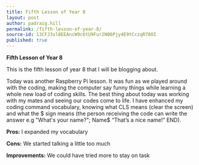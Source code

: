 ```yaml
---
title: Fifth Lesson of Year 8
layout: post
author: padraig.hill
permalink: /fifth-lesson-of-year-8/
source-id: 13CFJ3sl8EEAncW9c6tU9Fur2N06Pjy4E9tCczqR78OI
published: true
---
```

**Fifth Lesson of Year 8**

This is the fifth lesson of year 8 that I will be blogging about.

Today was another Raspberry Pi lesson. It was fun as we played around with the coding, making the computer say funny things while learning a whole new load of coding skills. The best thing about today was working with my mates and seeing our codes come to life. I have enhanced my coding command vocabulary, knowing what CLS means (clear the screen) and what the $ sign means (the person receiving the code can write the answer e.g "What's your name?"; Name$ “That’s a nice name!” END).

**Pros:** I expanded my vocabulary

**Cons:** We started talking a little too much

**Improvements:** We could have tried more to stay on task

